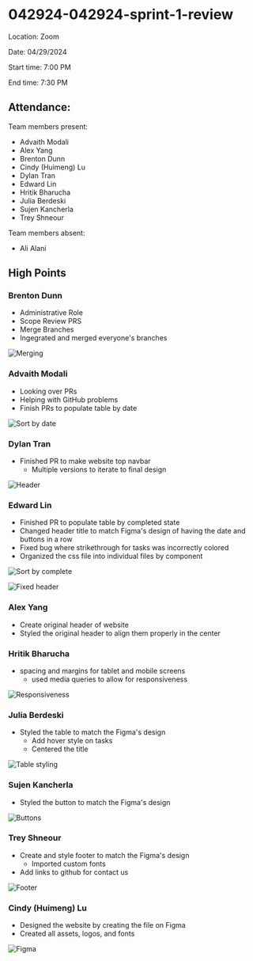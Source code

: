 # 042924-042924-sprint-1-review

Location: Zoom

Date: 04/29/2024

Start time: 7:00 PM

End time: 7:30 PM

## Attendance:

Team members present: 
- Advaith Modali
- Alex Yang
- Brenton Dunn
- Cindy (Huimeng) Lu
- Dylan Tran
- Edward Lin
- Hritik Bharucha
- Julia Berdeski
- Sujen Kancherla
- Trey Shneour

Team members absent: 
- Ali Alani

## High Points

### Brenton Dunn
- Administrative Role
- Scope Review PRS
- Merge Branches
- Ingegrated and merged everyone's branches

![Merging](screenshots/042924-sprint-1/tada-merging.png)

### Advaith Modali
- Looking over PRs
- Helping with GitHub problems
- Finish PRs to populate table by date

![Sort by date](screenshots/042924-sprint-1/tada-sortbydate.png)

### Dylan Tran
- Finished PR to make website top navbar
    - Multiple versions to iterate to final design

![Header](screenshots/042924-sprint-1/tada-header.png)

### Edward Lin
- Finished PR to populate table by completed state
- Changed header title to match Figma's design of having the date and buttons in a row
- Fixed bug where strikethrough for tasks was incorrectly colored
- Organized the css file into individual files by component

![Sort by complete](screenshots/042924-sprint-1/tada-sortbycomplete.png)

![Fixed header](screenshots/042924-sprint-1/tada-fixedheader.png)

### Alex Yang
- Create original header of website 
- Styled the original header to align them properly in the center

### Hritik Bharucha
- spacing and margins for tablet and mobile screens
    - used media queries to allow for responsiveness

![Responsiveness](screenshots/042924-sprint-1/tada-responsiveness.png)

### Julia Berdeski
- Styled the table to match the Figma's design
    - Add hover style on tasks
    - Centered the title

![Table styling](screenshots/042924-sprint-1/tada-tablestyle.png)

### Sujen Kancherla
- Styled the button to match the Figma's design

![Buttons](screenshots/042924-sprint-1/tada-buttons.png)

### Trey Shneour
- Create and style footer to match the Figma's design
    - Imported custom fonts
- Add links to github for contact us 

![Footer](screenshots/042924-sprint-1/tada-footer.png)

### Cindy (Huimeng) Lu
- Designed the website by creating the file on Figma
- Created all assets, logos, and fonts

![Figma](screenshots/042924-sprint-1/tada-figma.png)